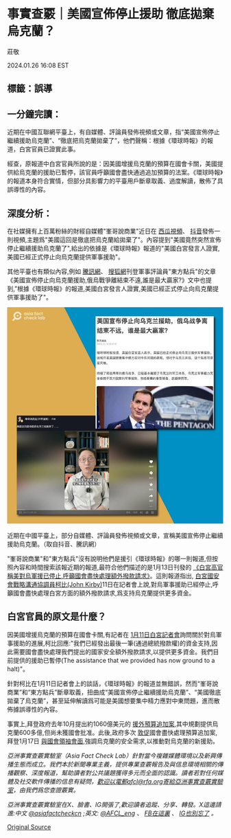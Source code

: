 # 事實查覈｜美國宣佈停止援助 徹底拋棄烏克蘭？

莊敬

2024.01.26 16:08 EST

## 標籤：誤導

## 一分鐘完讀：

近期在中國互聯網平臺上，有自媒體、評論員發佈視頻或文章，指“美國宣佈停止繼續援助烏克蘭”、“徹底把烏克蘭拋棄了”，他們聲稱：根據《環球時報》的報道，白宮官員已證實此事。

經查，原報道中白宮官員所說的是：因美國增援烏克蘭的預算在國會卡關，美國提供給烏克蘭的援助已暫停，該官員呼籲國會盡快通過追加預算的法案。《環球時報》的報道本身符合實情，但部分具影響力的平臺用戶斷章取義、過度解讀，散佈了具誤導性的內容。

## 深度分析：

在社媒擁有上百萬粉絲的財經自媒體"峯哥說商業"近日在 [西瓜視頻](https://www.ixigua.com/7326130412680708662?logTag=551cbcca8d32ea439d8b)、 [抖音](https://www.douyin.com/user/MS4wLjABAAAAYFM2gLxlH2-BOK_AvaQkN8MkZkdkr58p-iqd5QBM13POOks8bVXiBsRcRHUuehLW?modal_id=7326128915028774159)發佈一則視頻,主題爲"美國這回是徹底把烏克蘭給拋棄了"。內容提到"美國竟然突然宣佈停止繼續援助烏克蘭了",給出的依據是《環球時報》報道的"美國白宮發言人證實,美國已經正式停止向烏克蘭提供軍事援助"。

其他平臺也有類似內容,例如 [騰訊網](https://new.qq.com/rain/a/20240116A05QL500)、 [搜狐網](https://www.sohu.com/a/752198434_121473033?scm=1102.xchannel:325:100002.0.6.0&spm=smpc.channel_248.block3_308_NDdFbm_1_fd.1.1705903412261ULnj4Xq_324#google_vignette)刊登軍事評論員"東方點兵"的文章《美國宣佈停止向烏克蘭援助,俄烏戰爭離結束不遠,誰是最大贏家?》文中也提到,"根據《環球時報》的報道,美國白宮發言人證實,美國已經正式停止向烏克蘭提供軍事援助了"。

![p1 (1).png](images/WAUWEXPC4DQAUB6QMANYIBKGAM.png)

近期在中國平臺上，部分自媒體、評論員發佈視頻或文章，宣稱美國宣佈停止繼續援助烏克蘭。（取自抖音、騰訊網）

"峯哥說商業"和"東方點兵"沒有說明他們是援引《環球時報》的哪一則報道,但按照內容和時間搜索該報近期的報道,最符合他們描述的是1月13日刊發的 [《白宮高官稱美對烏軍援已停止,呼籲國會盡快處理額外撥款請求》](https://m.huanqiu.com/article/4G9I5cu9148)。這則報道指出, [白宮國安會戰略溝通協調員柯比(John Kirby)](https://www.whitehouse.gov/briefing-room/press-briefings/2024/01/11/press-briefing-by-press-secretary-karine-jean-pierre-nsc-coordinator-for-strategic-communications-john-kirby-and-national-economic-council-director-lael-brainard/)11日在記者會上說,對烏軍事援助已經停止,呼籲國會盡快處理白宮方面的額外撥款請求,爲支持烏克蘭提供更多資金。

## 白宮官員的原文是什麼？

因美國增援烏克蘭的預算在國會卡關,有記者在 [1月11日白宮記者會](https://www.whitehouse.gov/briefing-room/press-briefings/2024/01/11/press-briefing-by-press-secretary-karine-jean-pierre-nsc-coordinator-for-strategic-communications-john-kirby-and-national-economic-council-director-lael-brainard/)詢問關於對烏軍事援助的進展,柯比回應:"我們已經發出最後一筆(通過總統撥款權)的資金支持,因此需要國會盡快處理我們提出的國家安全額外撥款請求,以提供更多資金。我們目前提供的援助已暫停(The assistance that we provided has now ground to a halt)"。

針對柯比在1月11日記者會上的談話，《環球時報》的報道並無錯誤，然而“峯哥說商業”和“東方點兵”斷章取義，扭曲成“美國宣佈停止繼續援助烏克蘭”、“美國徹底拋棄了烏克蘭”，甚至延伸解讀爲可能是美國想要集中精力應對中東問題，進而散佈據誤導性的內容。

事實上,拜登政府去年10月提出約1060億美元的 [援外預算追加案](https://www.reuters.com/world/us/whats-bidens-106-billion-supplemental-funding-request-2023-10-20/),其中規劃提供烏克蘭600多億,但尚未獲國會批准。此後,政府多次 [敦促](https://www.whitehouse.gov/briefing-room/speeches-remarks/2023/12/06/remarks-by-president-biden-urging-congress-to-pass-his-national-security-supplemental-request-including-funding-to-support-ukraine/)國會盡快處理預算追加案,拜登1月17日 [與國會領袖會面](https://www.whitehouse.gov/briefing-room/statements-releases/2024/01/17/readout-of-president-bidens-meeting-with-congressional-leaders-on-ukraine-and-his-national-security-supplemental/),強調烏克蘭的安全需求,以推動對烏克蘭的新援助。

*亞洲事實查覈實驗室（Asia Fact Check Lab）針對當今複雜媒體環境以及新興傳播生態而成立。我們本於新聞專業主義，提供專業查覈報告及與信息環境相關的傳播觀察、深度報道，幫助讀者對公共議題獲得多元而全面的認識。讀者若對任何媒體及社交軟件傳播的信息有疑問，歡迎以電郵afcl@rfa.org寄給亞洲事實查覈實驗室，由我們爲您查證覈實。*

*亞洲事實查覈實驗室在X、臉書、IG開張了,歡迎讀者追蹤、分享、轉發。X這邊請進:中文*  [*@asiafactcheckcn*](https://twitter.com/asiafactcheckcn)  *;英文:*  [*@AFCL\_eng*](https://twitter.com/AFCL_eng)  *、*  [*FB在這裏*](https://www.facebook.com/asiafactchecklabcn)  *、*  [*IG也別忘了*](https://www.instagram.com/asiafactchecklab/)  *。*



[Original Source](https://www.rfa.org/mandarin/shishi-hecha/hc-01262024160809.html)